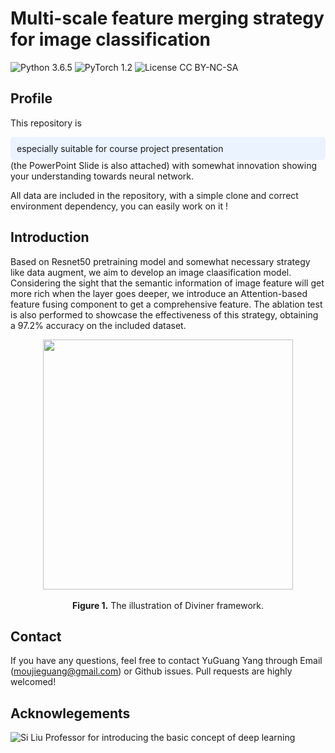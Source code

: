 # Multi-scale feature merging strategy for image classification
![Python 3.6.5](https://img.shields.io/badge/python-3.6.5-green.svg?style=plastic)
![PyTorch 1.2](https://img.shields.io/badge/PyTorch-1.12.0-orange?style=plastic)
![License CC BY-NC-SA](https://img.shields.io/badge/license-CC_BY--NC--SA--green.svg?style=plastic)

## Profile
This repository is  
<div style="background-color:#EAF3FF; border-radius:5px; padding:10px;">
especially suitable for course project presentation
</div> (the PowerPoint Slide is also attached) with somewhat innovation showing your understanding towards neural network. <br/>

All data are included in the repository, with a simple clone and correct environment dependency, you can easily work on it !

## Introduction
Based on Resnet50 pretraining model and somewhat necessary strategy like data augment, we aim to develop an image claasification model. Considering the sight that the semantic information of image feature will get more rich when the layer goes deeper, we introduce an Attention-based feature fusing component to get a comprehensive feature. The ablation test is also performed to showcase the effectiveness of this strategy, obtaining a 97.2% accuracy on the included dataset.


<p align="center">
<img src=".\.img/Framework.png" height = "400" alt="" align=center />
<br><br>
<b>Figure 1.</b> The illu stration of Diviner framework.
</p>



## Contact
If you have any questions, feel free to contact YuGuang Yang through Email (moujieguang@gmail.com) or Github issues. Pull requests are highly welcomed!

## Acknowlegements
![Si Liu](https://scholar.google.com/citations?hl=zh-CN&user=-QtVtNEAAAAJ) Professor for introducing the basic concept of deep learning
